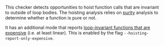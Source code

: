 This checker detects opportunities to hoist function calls that are invariant to outside of loop bodies. The hoisting analysis relies on [purity](/docs/next/checker-purity) analysis to determine whether a function is pure or not.

It has an additional mode that reports [loop-invariant functions that are expensive](/docs/next/all-issue-types#expensive_loop_invariant_call) (i.e. at least linear). This is enabled by the flag `--hoisting-report-only-expensive`.
